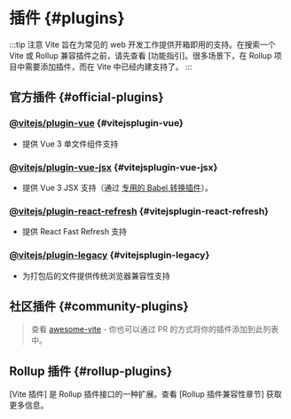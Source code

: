 # 插件 {#plugins}

:::tip 注意
Vite 旨在为常见的 web 开发工作提供开箱即用的支持。在搜索一个 Vite 或 Rollup 兼容插件之前，请先查看 [功能指引]。很多场景下，在 Rollup 项目中需要添加插件，而在 Vite 中已经内建支持了。
:::

## 官方插件 {#official-plugins}

### [@vitejs/plugin-vue](https://github.com/vitejs/vite/tree/main/packages/plugin-vue) {#vitejsplugin-vue}

- 提供 Vue 3 单文件组件支持

### [@vitejs/plugin-vue-jsx](https://github.com/vitejs/vite/tree/main/packages/plugin-vue-jsx) {#vitejsplugin-vue-jsx}

- 提供 Vue 3 JSX 支持（通过 [专用的 Babel 转换插件](https://github.com/vuejs/jsx-next)）。

### [@vitejs/plugin-react-refresh](https://github.com/vitejs/vite/tree/main/packages/plugin-react-refresh) {#vitejsplugin-react-refresh}

- 提供 React Fast Refresh 支持

### [@vitejs/plugin-legacy](https://github.com/vitejs/vite/tree/main/packages/plugin-legacy) {#vitejsplugin-legacy}

- 为打包后的文件提供传统浏览器兼容性支持

## 社区插件 {#community-plugins}

> 查看 [awesome-vite](https://github.com/vitejs/awesome-vite#plugins) - 你也可以通过 PR 的方式将你的插件添加到此列表中。

## Rollup 插件 {#rollup-plugins}

[Vite 插件] 是 Rollup 插件接口的一种扩展。查看 [Rollup 插件兼容性章节] 获取更多信息。
